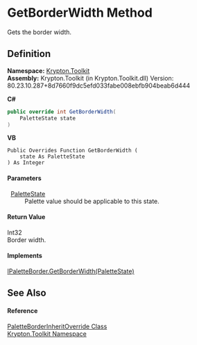 # GetBorderWidth Method


Gets the border width.



## Definition
**Namespace:** <a href="79d2eac2-21f4-54ff-7552-b20c33c30600.md">Krypton.Toolkit</a>  
**Assembly:** Krypton.Toolkit (in Krypton.Toolkit.dll) Version: 80.23.10.287+8d7660f9dc5efd033fabe008ebfb904beab6d444

**C#**
``` C#
public override int GetBorderWidth(
	PaletteState state
)
```
**VB**
``` VB
Public Overrides Function GetBorderWidth ( 
	state As PaletteState
) As Integer
```



#### Parameters
<dl><dt>  <a href="93e626cd-00cf-240e-06c6-ab4d47e982ba.md">PaletteState</a></dt><dd>Palette value should be applicable to this state.</dd></dl>

#### Return Value
Int32  
Border width.

#### Implements
<a href="2fbb2a66-70ea-71f5-532b-f97d58f26694.md">IPaletteBorder.GetBorderWidth(PaletteState)</a>  


## See Also


#### Reference
<a href="a101c2bc-40f1-d625-c6f0-33ae4626dc98.md">PaletteBorderInheritOverride Class</a>  
<a href="79d2eac2-21f4-54ff-7552-b20c33c30600.md">Krypton.Toolkit Namespace</a>  
